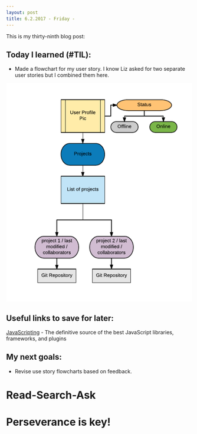 ```yaml
---
layout: post
title: 6.2.2017 - Friday - 
---
```


This is my thirty-ninth blog post: 

## Today I learned (#TIL):   
  
-  Made a flowchart for my user story.  I know Liz asked for two separate user stories but I combined them here.

![user-story-chart](/images/user-story1-diagram.png)


## Useful links to save for later:

[JavaScripting](https://www.javascripting.com/) - The definitive source of the best 
JavaScript libraries, frameworks, and plugins

## My next goals:

- Revise use story flowcharts based on feedback. 


# Read-Search-Ask

# Perseverance is key!







